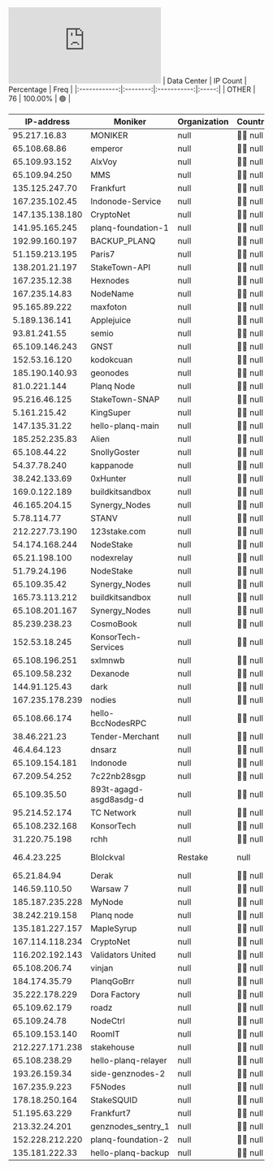 ![Diagramm](https://github.com/obajay/StateSync-snapshots/blob/main/Projects/Planq/1/README.md)
| Data Center | IP Count | Percentage | Freq |
|:------------:|:--------:|:-----------:|:-----:|
| OTHER | 76 | 100.00% | 🟢 |

<!-- START_TABLE -->
| IP-address | Moniker | Organization | Country | City |
|-------------|---------|---------------|---------|------|
| 95.217.16.83 | MONIKER | null | 🏴‍☠️ null | null |
| 65.108.68.86 | emperor | null | 🏴‍☠️ null | null |
| 65.109.93.152 | AlxVoy | null | 🏴‍☠️ null | null |
| 65.109.94.250 | MMS | null | 🏴‍☠️ null | null |
| 135.125.247.70 | Frankfurt | null | 🏴‍☠️ null | null |
| 167.235.102.45 | Indonode-Service | null | 🏴‍☠️ null | null |
| 147.135.138.180 | CryptoNet | null | 🏴‍☠️ null | null |
| 141.95.165.245 | planq-foundation-1 | null | 🏴‍☠️ null | null |
| 192.99.160.197 | BACKUP_PLANQ | null | 🏴‍☠️ null | null |
| 51.159.213.195 | Paris7 | null | 🏴‍☠️ null | null |
| 138.201.21.197 | StakeTown-API | null | 🏴‍☠️ null | null |
| 167.235.12.38 | Hexnodes | null | 🏴‍☠️ null | null |
| 167.235.14.83 | NodeName | null | 🏴‍☠️ null | null |
| 95.165.89.222 | maxfoton | null | 🏴‍☠️ null | null |
| 5.189.136.141 | Applejuice | null | 🏴‍☠️ null | null |
| 93.81.241.55 | semio | null | 🏴‍☠️ null | null |
| 65.109.146.243 | GNST | null | 🏴‍☠️ null | null |
| 152.53.16.120 | kodokcuan | null | 🏴‍☠️ null | null |
| 185.190.140.93 | geonodes | null | 🏴‍☠️ null | null |
| 81.0.221.144 | Planq Node | null | 🏴‍☠️ null | null |
| 95.216.46.125 | StakeTown-SNAP | null | 🏴‍☠️ null | null |
| 5.161.215.42 | KingSuper | null | 🏴‍☠️ null | null |
| 147.135.31.22 | hello-planq-main | null | 🏴‍☠️ null | null |
| 185.252.235.83 | Alien | null | 🏴‍☠️ null | null |
| 65.108.44.22 | SnollyGoster | null | 🏴‍☠️ null | null |
| 54.37.78.240 | kappanode | null | 🏴‍☠️ null | null |
| 38.242.133.69 | 0xHunter | null | 🏴‍☠️ null | null |
| 169.0.122.189 | buildkitsandbox | null | 🏴‍☠️ null | null |
| 46.165.204.15 | Synergy_Nodes | null | 🏴‍☠️ null | null |
| 5.78.114.77 | STANV | null | 🏴‍☠️ null | null |
| 212.227.73.190 | 123stake.com | null | 🏴‍☠️ null | null |
| 54.174.168.244 | NodeStake | null | 🏴‍☠️ null | null |
| 65.21.198.100 | nodexrelay | null | 🏴‍☠️ null | null |
| 51.79.24.196 | NodeStake | null | 🏴‍☠️ null | null |
| 65.109.35.42 | Synergy_Nodes | null | 🏴‍☠️ null | null |
| 165.73.113.212 | buildkitsandbox | null | 🏴‍☠️ null | null |
| 65.108.201.167 | Synergy_Nodes | null | 🏴‍☠️ null | null |
| 85.239.238.23 | CosmoBook | null | 🏴‍☠️ null | null |
| 152.53.18.245 | KonsorTech-Services | null | 🏴‍☠️ null | null |
| 65.108.196.251 | sxlmnwb | null | 🏴‍☠️ null | null |
| 65.109.58.232 | Dexanode | null | 🏴‍☠️ null | null |
| 144.91.125.43 | dark | null | 🏴‍☠️ null | null |
| 167.235.178.239 | nodies | null | 🏴‍☠️ null | null |
| 65.108.66.174 | hello-BccNodesRPC | null | 🏴‍☠️ null | null |
| 38.46.221.23 | Tender-Merchant | null | 🏴‍☠️ null | null |
| 46.4.64.123 | dnsarz | null | 🏴‍☠️ null | null |
| 65.109.154.181 | Indonode | null | 🏴‍☠️ null | null |
| 67.209.54.252 | 7c22nb28sgp | null | 🏴‍☠️ null | null |
| 65.109.35.50 | 893t-agagd-asgd8asdg-d | null | 🏴‍☠️ null | null |
| 95.214.52.174 | TC Network | null | 🏴‍☠️ null | null |
| 65.108.232.168 | KonsorTech | null | 🏴‍☠️ null | null |
| 31.220.75.198 | rchh | null | 🏴‍☠️ null | null |
| 46.4.23.225 | Blolckval | Restake | null | 🏴‍☠️ null | null |
| 65.21.84.94 | Derak | null | 🏴‍☠️ null | null |
| 146.59.110.50 | Warsaw 7 | null | 🏴‍☠️ null | null |
| 185.187.235.228 | MyNode | null | 🏴‍☠️ null | null |
| 38.242.219.158 | Planq node | null | 🏴‍☠️ null | null |
| 135.181.227.157 | MapleSyrup | null | 🏴‍☠️ null | null |
| 167.114.118.234 | CryptoNet | null | 🏴‍☠️ null | null |
| 116.202.192.143 | Validators United | null | 🏴‍☠️ null | null |
| 65.108.206.74 | vinjan | null | 🏴‍☠️ null | null |
| 184.174.35.79 | PlanqGoBrr | null | 🏴‍☠️ null | null |
| 35.222.178.229 | Dora Factory | null | 🏴‍☠️ null | null |
| 65.109.62.179 | roadz | null | 🏴‍☠️ null | null |
| 65.109.24.78 | NodeCtrl | null | 🏴‍☠️ null | null |
| 65.109.153.140 | RoomIT | null | 🏴‍☠️ null | null |
| 212.227.171.238 | stakehouse | null | 🏴‍☠️ null | null |
| 65.108.238.29 | hello-planq-relayer | null | 🏴‍☠️ null | null |
| 193.26.159.34 | side-genznodes-2 | null | 🏴‍☠️ null | null |
| 167.235.9.223 | F5Nodes | null | 🏴‍☠️ null | null |
| 178.18.250.164 | StakeSQUID | null | 🏴‍☠️ null | null |
| 51.195.63.229 | Frankfurt7 | null | 🏴‍☠️ null | null |
| 213.32.24.201 | genznodes_sentry_1 | null | 🏴‍☠️ null | null |
| 152.228.212.220 | planq-foundation-2 | null | 🏴‍☠️ null | null |
| 135.181.222.33 | hello-planq-backup | null | 🏴‍☠️ null | null |

<!-- END_TABLE -->